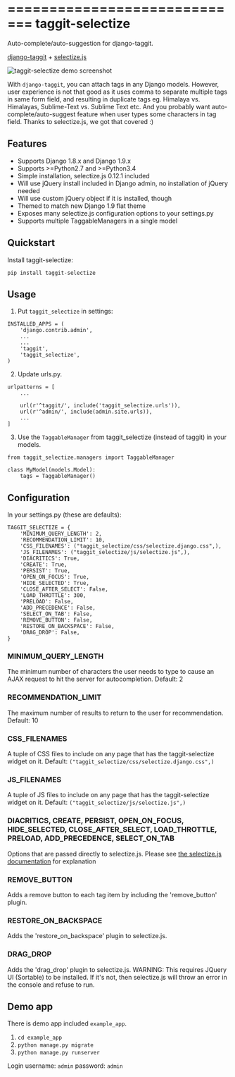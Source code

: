 =============================
taggit-selectize
=============================

Auto-complete/auto-suggestion for django-taggit.

[django-taggit](https://github.com/alex/django-taggit) + [selectize.js](https://github.com/brianreavis/selectize.js)

![taggit-selectize demo screenshot](https://i.imgur.com/ryxW6TI.png)

With `django-taggit`, you can attach tags in any Django models. However, user experience is not that good as it uses
comma to separate multiple tags in same form field, and resulting in duplicate tags eg. Himalaya vs. Himalayas, Sublime-Text vs. Sublime Text etc.
And you probably want auto-complete/auto-suggest feature when user types some characters in tag field. Thanks to selectize.js, we got that covered :)


Features
--------
* Supports Django 1.8.x and Django 1.9.x
* Supports >=Python2.7 and >=Python3.4
* Simple installation, selectize.js 0.12.1 included
* Will use jQuery install included in Django admin, no installation of jQuery needed
* Will use custom jQuery object if it is installed, though
* Themed to match new Django 1.9 flat theme
* Exposes many selectize.js configuration options to your settings.py
* Supports multiple TaggableManagers in a single model


Quickstart
----------

Install taggit-selectize:

    pip install taggit-selectize


Usage
-----

1. Put `taggit_selectize` in settings:

```
INSTALLED_APPS = (
    'django.contrib.admin',
    ...
    ...
    'taggit',
    'taggit_selectize',
)
```

2. Update urls.py.
```
urlpatterns = [
    ...

    url(r'^taggit/', include('taggit_selectize.urls')),
    url(r'^admin/', include(admin.site.urls)),
    ...
]
```

3. Use the `TaggableManager` from taggit_selectize (instead of taggit) in your models.
```
from taggit_selectize.managers import TaggableManager

class MyModel(models.Model):
    tags = TaggableManager()
```


Configuration
-------------
In your settings.py (these are defaults):

```
TAGGIT_SELECTIZE = {
    'MINIMUM_QUERY_LENGTH': 2,
    'RECOMMENDATION_LIMIT': 10,
    'CSS_FILENAMES': ("taggit_selectize/css/selectize.django.css",),
    'JS_FILENAMES': ("taggit_selectize/js/selectize.js",),
    'DIACRITICS': True,
    'CREATE': True,
    'PERSIST': True,
    'OPEN_ON_FOCUS': True,
    'HIDE_SELECTED': True,
    'CLOSE_AFTER_SELECT': False,
    'LOAD_THROTTLE': 300,
    'PRELOAD': False,
    'ADD_PRECEDENCE': False,
    'SELECT_ON_TAB': False,
    'REMOVE_BUTTON': False,
    'RESTORE_ON_BACKSPACE': False,
    'DRAG_DROP': False,
}
```

### MINIMUM_QUERY_LENGTH

The minimum number of characters the user needs to type to cause an AJAX request to hit the server for autocompletion. Default: 2

### RECOMMENDATION_LIMIT

The maximum number of results to return to the user for recommendation. Default: 10

### CSS_FILENAMES

A tuple of CSS files to include on any page that has the taggit-selectize widget on it. Default: `("taggit_selectize/css/selectize.django.css",)`

### JS_FILENAMES

A tuple of JS files to include on any page that has the taggit-selectize widget on it. Default: `("taggit_selectize/js/selectize.js",)`

### DIACRITICS, CREATE, PERSIST, OPEN_ON_FOCUS, HIDE_SELECTED, CLOSE_AFTER_SELECT, LOAD_THROTTLE, PRELOAD, ADD_PRECEDENCE, SELECT_ON_TAB

Options that are passed directly to selectize.js.
Please see [the selectize.js documentation](https://github.com/selectize/selectize.js/blob/master/docs/usage.md) for explanation

### REMOVE_BUTTON

Adds a remove button to each tag item by including the 'remove_button' plugin.

### RESTORE_ON_BACKSPACE

Adds the 'restore_on_backspace' plugin to selectize.js.

### DRAG_DROP

Adds the 'drag_drop' plugin to selectize.js. WARNING: This requires JQuery UI (Sortable) to be installed. If it's not, then
selectize.js will throw an error in the console and refuse to run.


Demo app
--------

There is demo app included `example_app`.

1. `cd example_app`
2. `python manage.py migrate`
3. `python manage.py runserver`

Login username: `admin` password: `admin`
